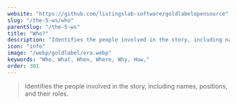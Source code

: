 ```yaml
---
website: "https://github.com/listingslab-software/goldlabelopensource"
slug: "/the-5-ws/who"
parentSlug: "/the-5-ws"
title: "Who?"
description: "Identifies the people involved in the story, including names, positions, and their roles."
icon: "info"
image: "/webp/goldlabel/era.webp"
keywords: "Who, What, When, Where, Why, How,"
order: 301
---
```


> Identifies the people involved in the story, including names, positions, and their roles.
